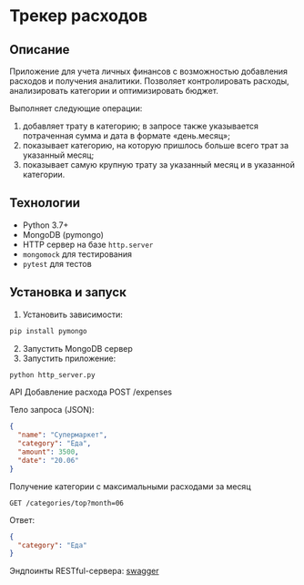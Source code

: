 # Трекер расходов

## Описание
Приложение для учета личных финансов с возможностью добавления расходов и получения аналитики. Позволяет контролировать расходы, анализировать категории и оптимизировать бюджет.

Выполняет следующие операции:
1) добавляет трату в категорию; в запросе также указывается потраченная сумма и дата в формате «день.месяц»;
2) показывает категорию, на которую пришлось больше всего трат за указанный месяц;
3) показывает самую крупную трату за указанный месяц и в указанной категории.

## Технологии
- Python 3.7+
- MongoDB (pymongo)
- HTTP сервер на базе `http.server`
- `mongomock` для тестирования
- `pytest` для тестов

## Установка и запуск

1. Установить зависимости:
```bash
pip install pymongo
```
2. Запустить MongoDB сервер
3. Запустить приложение:
```bash
python http_server.py
```

API
Добавление расхода
POST /expenses

Тело запроса (JSON):
```json
{
  "name": "Супермаркет",
  "category": "Еда",
  "amount": 3500,
  "date": "20.06"
}
```
Получение категории с максимальными расходами за месяц
```
GET /categories/top?month=06
```
Ответ:
```json
{
  "category": "Еда"
}
```

Эндпоинты RESTful-сервера: [swagger](https://poleexpr.github.io/SwaggerExpenseTracker/)
